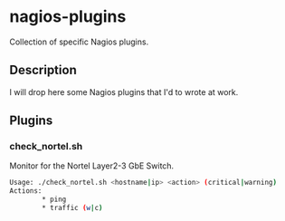 nagios-plugins
==============

Collection of specific Nagios plugins.

Description
-----------

I will drop here some Nagios plugins that I'd to wrote at work.

Plugins
-------

### check_nortel.sh
Monitor for the Nortel Layer2-3 GbE Switch.
```bash
Usage: ./check_nortel.sh <hostname|ip> <action> (critical|warning)
Actions:
        * ping
        * traffic (w|c)
```
